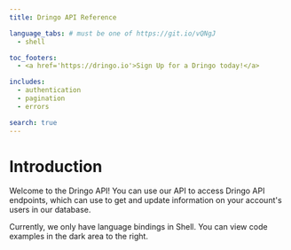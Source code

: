 ```yaml
---
title: Dringo API Reference

language_tabs: # must be one of https://git.io/vQNgJ
  - shell

toc_footers:
  - <a href='https://dringo.io'>Sign Up for a Dringo today!</a>

includes:
  - authentication
  - pagination
  - errors

search: true
---
```


# Introduction

Welcome to the Dringo API! You can use our API to access Dringo API endpoints, which can use to get and update information on your account's users in our database.

Currently, we only have language bindings in Shell. You can view code examples in the dark area to the right.
